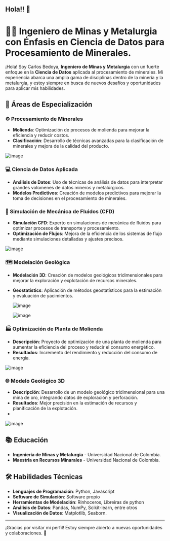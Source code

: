 ## Hola!! 👋
# 👷‍♂️ Ingeniero de Minas y Metalurgia con Énfasis en Ciencia de Datos para Procesamiento de Minerales.

¡Hola! Soy Carlos Bedoya, **Ingeniero de Minas y Metalurgia** con un fuerte enfoque en la **Ciencia de Datos** aplicada al procesamiento de minerales. Mi experiencia abarca una amplia gama de disciplinas dentro de la minería y la metalurgia, y estoy siempre en busca de nuevos desafíos y oportunidades para aplicar mis habilidades. 

## 🌟 Áreas de Especialización

### ⚙️ Procesamiento de Minerales

- **Molienda**: Optimización de procesos de molienda para mejorar la eficiencia y reducir costos.
- **Clasificación**: Desarrollo de técnicas avanzadas para la clasificación de minerales y mejora de la calidad del producto.

![image](https://github.com/user-attachments/assets/2c21c4ba-105a-461d-94bb-61f07ec9aa51)


### 💻 Ciencia de Datos Aplicada

- **Análisis de Datos**: Uso de técnicas de análisis de datos para interpretar grandes volúmenes de datos mineros y metalúrgicos.
- **Modelos Predictivos**: Creación de modelos predictivos para mejorar la toma de decisiones en el procesamiento de minerales.

### 🌊 Simulación de Mecánica de Fluidos (CFD)

- **Simulación CFD**: Experto en simulaciones de mecánica de fluidos para optimizar procesos de transporte y procesamiento.
- **Optimización de Flujos**: Mejora de la eficiencia de los sistemas de flujo mediante simulaciones detalladas y ajustes precisos.

![image](https://github.com/user-attachments/assets/c42dd56c-8404-4fd6-9073-1dddccb6c4b7)


### 🗺️ Modelación Geológica

- **Modelación 3D**: Creación de modelos geológicos tridimensionales para mejorar la exploración y explotación de recursos minerales.
- **Geostatistics**: Aplicación de métodos geostatísticos para la estimación y evaluación de yacimientos.

  ![image](https://github.com/user-attachments/assets/6c51f4cf-33c6-409c-8d0b-860abd155f99)

  ![image](https://github.com/user-attachments/assets/a5f2e410-cdaf-49fe-a89f-100732603d6a)



### 🏭 Optimización de Planta de Molienda

- **Descripción**: Proyecto de optimización de una planta de molienda para aumentar la eficiencia del proceso y reducir el consumo energético.
- **Resultados**: Incremento del rendimiento y reducción del consumo de energía.

![image](https://github.com/user-attachments/assets/dd9b2ad6-302e-4873-b067-461adc1232c7)


### 🌐 Modelo Geológico 3D

- **Descripción**: Desarrollo de un modelo geológico tridimensional para una mina de oro, integrando datos de exploración y perforación.
- **Resultados**: Mejor precisión en la estimación de recursos y planificación de la explotación.
- 
![image](https://github.com/user-attachments/assets/6f1fbcfb-1135-450d-a954-2c28fab77701)

## 📚 Educación

- **Ingeniería de Minas y Metalurgia** - Universidad Nacional de Colombia.
- **Maestria en Recursos Minarales** - Universidad Nacional de Colombia.

## 🛠️ Habilidades Técnicas

- **Lenguajes de Programación**: Python, Javascript
- **Software de Simulación**: Software propio
- **Herramientas de Modelación**: Rinhoceros, Libreiras de python
- **Análisis de Datos**: Pandas, NumPy, Scikit-learn, entre otros
- **Visualización de Datos**: Matplotlib, Seaborn.


---

¡Gracias por visitar mi perfil! Estoy siempre abierto a nuevas oportunidades y colaboraciones. 🚀








<!--
**Carlos-Bedoya-Restrepo/Carlos-Bedoya-Restrepo** is a ✨ _special_ ✨ repository because its `README.md` (this file) appears on your GitHub profile.

Here are some ideas to get you started:

- 🔭 I’m currently working on ...
- 🌱 I’m currently learning ...
- 👯 I’m looking to collaborate on ...
- 🤔 I’m looking for help with ...
- 💬 Ask me about ...
- 📫 How to reach me: ...
- 😄 Pronouns: ...
- ⚡ Fun fact: ...
-->
